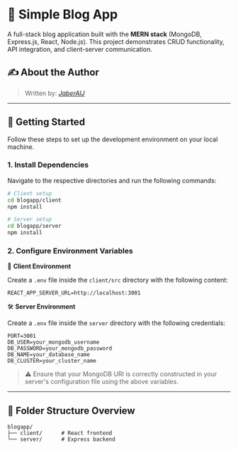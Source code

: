 # 📓 Simple Blog App

A full-stack blog application built with the **MERN stack** (MongoDB, Express.js, React, Node.js). This project demonstrates CRUD functionality, API integration, and client-server communication.

## ✍️ About the Author
> Written by: [*JaberAlJ*](https://github.com/JaberAlJ)

---

## 🚀 Getting Started

Follow these steps to set up the development environment on your local machine.

### 1. Install Dependencies

Navigate to the respective directories and run the following commands:

```bash
# Client setup
cd blogapp/client
npm install

# Server setup
cd blogapp/server
npm install
```

### 2. Configure Environment Variables

🔧 **Client Environment**

Create a `.env` file inside the `client/src` directory with the following content:

```env
REACT_APP_SERVER_URL=http://localhost:3001
```

🛠️ **Server Environment**

Create a `.env` file inside the `server` directory with the following credentials:

```env
PORT=3001
DB_USER=your_mongodb_username
DB_PASSWORD=your_mongodb_password
DB_NAME=your_database_name
DB_CLUSTER=your_cluster_name
```
> ⚠️ Ensure that your MongoDB URI is correctly constructed in your server's configuration file using the above variables.

---

## 📂 Folder Structure Overview

```
blogapp/
├── client/      # React frontend
└── server/      # Express backend
```
